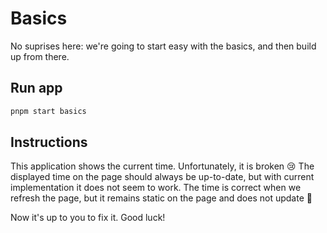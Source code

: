 # Basics

No suprises here: we're going to start easy with the basics, and then build up from there.

## Run app

```bash
pnpm start basics
```

## Instructions

This application shows the current time. Unfortunately, it is broken 😢 The displayed time on the page should always be up-to-date, but with current implementation it does not seem to work. The time is correct when we refresh the page, but it remains static on the page and does not update 🤔

Now it's up to you to fix it. Good luck!
